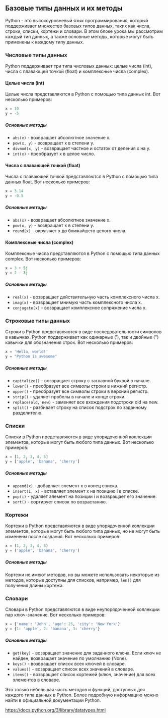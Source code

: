 ## Базовые типы данных и их методы

Python - это высокоуровневый язык программирования, который поддерживает множество базовых типов данных, таких как числа, строки, списки, кортежи и словари. В этом блоке урока мы рассмотрим каждый тип данных, а также основные методы, которые могут быть применены к каждому типу данных.

### Числовые типы данных

Python поддерживает три типа числовых данных: целые числа (int), числа с плавающей точкой (float) и комплексные числа (complex).

#### Целые числа (int)

Целые числа представляются в Python с помощью типа данных int. Вот несколько примеров:

```python
x = 10
y = -5
```

##### Основные методы

- `abs(x)` - возвращает абсолютное значение x.
- `pow(x, y)` - возвращает x в степени y.
- `divmod(x, y)` - возвращает частное и остаток от деления x на y.
- `int(x)` - преобразует x в целое число.

#### Числа с плавающей точкой (float)

Числа с плавающей точкой представляются в Python с помощью типа данных float. Вот несколько примеров:

```python
x = 3.14
y = -0.5
```

##### Основные методы

- `abs(x)` - возвращает абсолютное значение x.
- `pow(x, y)` - возвращает x в степени y.
- `round(x)` - округляет x до ближайшего целого числа.

#### Комплексные числа (complex)

Комплексные числа представляются в Python с помощью типа данных complex. Вот несколько примеров:

```python
x = 3 + 5j
y = 2 - 3j
```

##### Основные методы

- `real(x)` - возвращает действительную часть комплексного числа x.
- `imag(x)` - возвращает мнимую часть комплексного числа x.
- `conjugate(x)` - возвращает комплексное сопряжение числа x.

### Строковые типы данных

Строки в Python представляются в виде последовательности символов в кавычках. Python поддерживает как одинарные ('), так и двойные (") кавычки для обозначения строк. Вот несколько примеров:

```python
x = 'Hello, world!'
y = "Python is awesome"
```

##### Основные методы

- `capitalize()` - возвращает строку с заглавной буквой в начале.
- `lower()` - преобразует все символы строки в нижний регистр.
- `upper()` - преобразует все символы  строки в верхний регистр.
- `strip()` - удаляет пробелы в начале и конце строки.
- `replace(old, new)` - заменяет все вхождения подстроки old на new.
- `split()` - разбивает строку на список подстрок по заданному разделителю.

### Списки

Списки в Python представляются в виде упорядоченной коллекции элементов, которые могут быть любого типа данных. Вот несколько примеров:

```python
x = [1, 2, 3, 4, 5]
y = ['apple', 'banana', 'cherry']
```

##### Основные методы

- `append(x)` - добавляет элемент x в конец списка.
- `insert(i, x)` - вставляет элемент x на позицию i в списке.
- `pop(i)` - удаляет элемент на позиции i и возвращает его значение.
- `sort()` - сортирует список по возрастанию.

### Кортежи

Кортежи в Python представляются в виде упорядоченной коллекции элементов, которые могут быть любого типа данных, но не могут быть изменены после создания. Вот несколько примеров:

```python
x = (1, 2, 3, 4, 5)
y = ('apple', 'banana', 'cherry')
```

##### Основные методы

Кортежи не имеют методов, но вы можете использовать некоторые из методов, которые доступны для списков, например, `len()` для получения длины кортежа.

### Словари

Словари в Python представляются в виде неупорядоченной коллекции пар ключ-значение. Вот несколько примеров:

```python
x = {'name': 'John', 'age': 25, 'city': 'New York'}
y = {1: 'apple', 2: 'banana', 3: 'cherry'}
```

##### Основные методы

- `get(key)` - возвращает значение для заданного ключа. Если ключ не найден, возвращает значение по умолчанию (None).
- `keys()` - возвращает список всех ключей в словаре.
- `values()` - возвращает список всех значений в словаре.
- `items()` - возвращает список кортежей (ключ, значение) для всех элементов в словаре.

Это только небольшая часть методов и функций, доступных для каждого типа данных в Python. Более подробную информацию можно найти в официальной документации Python.


https://docs.python.org/3/library/datatypes.html
